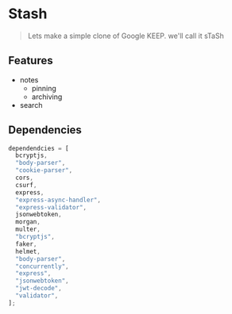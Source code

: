 # Stash

> Lets make a simple clone of Google KEEP. we'll call it sTaSh

## Features

- notes
  - pinning
  - archiving
- search

## Dependencies

```js
dependendcies = [
  bcryptjs,
  "body-parser",
  "cookie-parser",
  cors,
  csurf,
  express,
  "express-async-handler",
  "express-validator",
  jsonwebtoken,
  morgan,
  multer,
  "bcryptjs",
  faker,
  helmet,
  "body-parser",
  "concurrently",
  "express",
  "jsonwebtoken",
  "jwt-decode",
  "validator",
];
```
